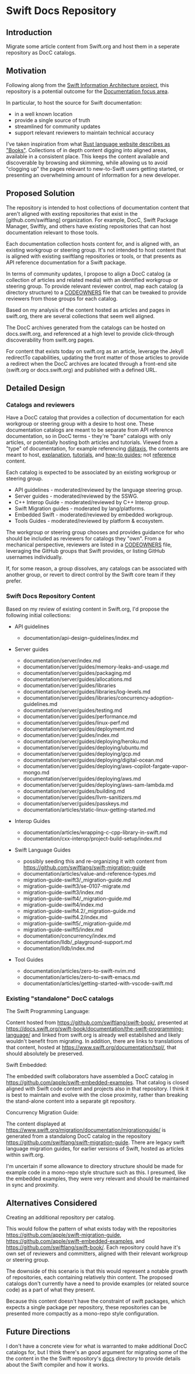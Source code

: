 # Swift Docs Repository

## Introduction

Migrate some article content from Swift.org and host them in a seperate repository as DocC catalogs. 

## Motivation

Following along from the [Swift Information Architecture project](https://forums.swift.org/t/swift-high-level-information-architecture/80066), this repository is a potential outcome for the [Documentation focus area](https://forums.swift.org/t/swift-high-level-information-architecture/80066#p-367675-documentation-41).

In particular, to host the source for Swift documentation:

- in a well known location
- provide a single source of truth
- streamlined for community updates 
- support relevant reviewers to maintain technical accuracy

I've taken inspiration from what [Rust language website describes as "Books"](https://www.rust-lang.org/learn).
Collections of in depth content digging into aligned areas, available in a consistent place.
This keeps the content available and discoverable by browsing and skimming, while allowing us to avoid "clogging up" the pages relevant to new-to-Swift users getting started, or presenting an overwhelming amount of information for a new developer.

## Proposed Solution

The repository is intended to host collections of documentation content that aren't aligned with exsting repositories that exist in the [github.com/swiftlang] organization. 
For example, DocC, Swift Package Manager, Swiftly, and others have existing repositories that can host documentation relevant to those tools. 

Each documentation collection hosts content for, and is aligned with, an existing workgroup or steering group.
It's not intended to host content that is aligned with existing swiftlang repositories or tools, or that presents as API reference documentation for a Swift package.

In terms of community updates, I propose to align a DocC catalog (a collection of articles and related media) with an identified workgroup or steering group. 
To provide relevant reviewer control, map each catalog (a directory structure) to a [CODEOWNERS](./CODEOWNERS) file that can be tweaked to provide reviewers from those groups for each catalog.
 
Based on my analysis of the content hosted as articles and pages in swift.org, there are several collections that seem well aligned.

The DocC archives generated from the catalogs can be hosted on docs.swift.org, and referenced at a high level to provide click-through discoverability from swift.org pages.

For content that exists today on swift.org as an article, leverage the Jekyll redirectTo capabilities, updating the front matter of those articles to provide a redirect when the DocC archives are located through a front-end site (swift.org or docs.swift.org) and published with a defined URL.

## Detailed Design

### Catalogs and reviewers

Have a DocC catalog that provides a collection of documentation for each workgroup or steering group with a desire to host one.
These documentation catalogs are meant to be separate from API reference documentation, so in DocC terms - they're "bare" catalogs with only articles, or potentially hosting both articles and tutorials.
Viewed from a "type" of documentation, for example referencing [diátaxis](https://diataxis.fr), the contents are meant to host, [explanation](https://diataxis.fr/explanation/), [tutorials](https://diataxis.fr/tutorials/), and [how-to guides](https://diataxis.fr/how-to-guides/); not [reference](https://diataxis.fr/reference/) content.

Each catalog is expected to be associated by an existing workgroup or steering group.

  - API guidelines - moderated/reviewed by the language steering group.
  - Server guides - moderated/reviewed by the SSWG.
  - C++ Interop Guide - moderated/reviewed by C++ Interop group.
  - Swift Migration guides - moderated by lang/platforms.
  - Embedded Swift - moderated/reviewed by embedded workgroup.
  - Tools Guides - moderated/reviewed by platform & ecosystem.

The workgroup or steering group chooses and provides guidance for who should be included as reviewers for catalogs they "own".
From a mechanical perspective, reviewers are listed in a [CODEOWNERS](../CODEOWNERS) file, leveraging the GitHub groups that Swift provides, or listing GitHub usernames individually.

If, for some reason, a group dissolves, any catalogs can be associated with another group, or revert to direct control by the Swift core team if they prefer.

### Swift Docs Repository Content

Based on my review of existing content in Swift.org, I'd propose the following initial collections:

- API guidelines
  
  - documentation/api-design-guidelines/index.md

- Server guides

  - documentation/server/index.md
  - documentation/server/guides/memory-leaks-and-usage.md
  - documentation/server/guides/packaging.md
  - documentation/server/guides/allocations.md
  - documentation/server/guides/libraries
  - documentation/server/guides/libraries/log-levels.md
  - documentation/server/guides/libraries/concurrency-adoption-guidelines.md
  - documentation/server/guides/testing.md
  - documentation/server/guides/performance.md
  - documentation/server/guides/linux-perf.md
  - documentation/server/guides/deployment.md
  - documentation/server/guides/index.md
  - documentation/server/guides/deploying/heroku.md
  - documentation/server/guides/deploying/ubuntu.md
  - documentation/server/guides/deploying/gcp.md
  - documentation/server/guides/deploying/digital-ocean.md
  - documentation/server/guides/deploying/aws-copilot-fargate-vapor-mongo.md
  - documentation/server/guides/deploying/aws.md
  - documentation/server/guides/deploying/aws-sam-lambda.md
  - documentation/server/guides/building.md
  - documentation/server/guides/llvm-sanitizers.md
  - documentation/server/guides/passkeys.md
  - documentation/articles/static-linux-getting-started.md
    
- Interop Guides

  - documentation/articles/wrapping-c-cpp-library-in-swift.md
  - documentation/cxx-interop/project-build-setup/index.md

- Swift Language Guides

  - possibly seeding this and re-organizing it with content from https://github.com/swiftlang/swift-migration-guide
  - documentation/articles/value-and-reference-types.md
  - migration-guide-swift3/_migration-guide.md
  - migration-guide-swift3/se-0107-migrate.md
  - migration-guide-swift3/index.md
  - migration-guide-swift4/_migration-guide.md
  - migration-guide-swift4/index.md
  - migration-guide-swift4.2/_migration-guide.md
  - migration-guide-swift4.2/index.md
  - migration-guide-swift5/_migration-guide.md
  - migration-guide-swift5/index.md
  - documentation/concurrency/index.md
  - documentation/lldb/_playground-support.md
  - documentation/lldb/index.md

- Tool Guides

  - documentation/articles/zero-to-swift-nvim.md
  - documentation/articles/zero-to-swift-emacs.md
  - documentation/articles/getting-started-with-vscode-swift.md
  
### Existing "standalone" DocC catalogs

The Swift Programming Language:

Content hosted from https://github.com/swiftlang/swift-book/, presented at https://docs.swift.org/swift-book/documentation/the-swift-programming-language/ and linked from swift.org is already well established and likely wouldn't benefit from migrating.
In addition, there are links to translations of that content, hosted at https://www.swift.org/documentation/tspl/, that should absolutely be preserved.

Swift Embedded:

The embedded swift collaborators have assembled a DocC catalog in https://github.com/apple/swift-embedded-examples.
That catalog is closed aligned with Swift code content and projects also in that repository. 
I think it is best to maintain and evolve with the close proximity, rather than breaking the stand-alone content into a separate git repository.

Concurrency Migration Guide:

The content displayed at https://www.swift.org/migration/documentation/migrationguide/ is generated from a standalong DocC catalog in the repository https://github.com/swiftlang/swift-migration-guide.
There are legacy swift language migration guides, for earlier versions of Swift, hosted as articles within swift.org.

I'm uncertain if some allowance to directory structure should be made for example code in a mono-repo style structure such as this. I presumed, like the embedded examples, they were very relevant and should be maintained in sync and proximity. 

## Alternatives Considered

Creating an additional repository per catalog.

This would follow the pattern of what exists today with the repositories https://github.com/apple/swift-migration-guide, https://github.com/apple/swift-embedded-examples, and https://github.com/swiftlang/swift-book/.
Each repository could have it's own set of reviewers and committers, aligned with their relevant workgroup or steering group.

The downside of this scenario is that this would represent a notable growth of repositories, each containing relatively thin content.
The proposed catalogs don't currently have a need to provide examples (or related source code) as a part of what they present.

Because this content doesn't have the constraint of swift packages, which expects a single package per repository, these repositories can be presented more compactly as a mono-repo style configuration.

## Future Directions

I don't have a concrete view for what is warranted to make additional DocC catalogs for, but 
I think there's an good argument for migrating some of the the content in the the Swift repository's [docs](https://github.com/swiftlang/swift/tree/main/docs) directory to provide details about the Swift compiler and how it works.
